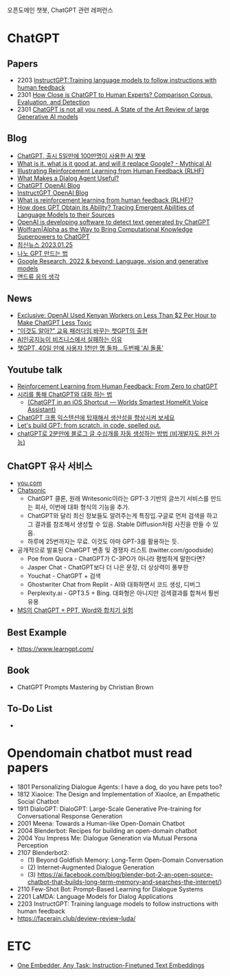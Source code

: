 오픈도메인 챗봇, ChatGPT 관련 레퍼런스

# ChatGPT

## Papers
- 2203 [InstructGPT:Training language models to follow instructions with human feedback](https://arxiv.org/abs/2203.02155)
- 2301 [How Close is ChatGPT to Human Experts? Comparison Corpus, Evaluation, and Detection](https://paperswithcode.com/paper/how-close-is-chatgpt-to-human-experts)
- 2301 [ChatGPT is not all you need. A State of the Art Review of large Generative AI models](https://arxiv.org/abs/2301.04655)

## Blog
- [ChatGPT, 출시 5일만에 100만명이 사용한 AI 챗봇](https://modulabs.co.kr/blog/chatgpt/)
- [What is it, what is it good at, and will it replace Google? - Mythical AI](https://mythicalai.substack.com/p/chatgpt-what-is-it-what-is-it-good?fbclid=IwAR0N-jFqLjsB2qmTKB_uQS8BAbUN_I412UbAL17nOvFAuIJlQ-ZmwRM7az0)
- [Illustrating Reinforcement Learning from Human Feedback (RLHF)](https://huggingface.co/blog/rlhf?fbclid=IwAR3VqGfFYw_IpgaDalW-JRfOnNch8oZGzCX1NPKoAiJuDzfFQsDiwsUT9SI)
- [What Makes a Dialog Agent Useful?](https://huggingface.co/blog/dialog-agents?fbclid=IwAR3XecvMIToSRYMmg26b5XGdUJjbUd5D_EjsjIgJ7QjAf90Yf8rVwoUu1UA)
- [ChatGPT OpenAI Blog](https://openai.com/blog/chatgpt)
- [InstructGPT OpenAI Blog](https://openai.com/blog/instruction-following/)
- [What is reinforcement learning from human feedback (RLHF)?](https://bdtechtalks.com/2023/01/16/what-is-rlhf/?fbclid=IwAR29tmcMBQlVWd6ddmhgfkf-4Pu8uWi10e_NAJ4ddqyAMJnvQKZRHXsqGbQ)
- [How does GPT Obtain its Ability? Tracing Emergent Abilities of Language Models to their Sources](https://yaofu.notion.site/How-does-GPT-Obtain-its-Ability-Tracing-Emergent-Abilities-of-Language-Models-to-their-Sources-b9a57ac0fcf74f30a1ab9e3e36fa1dc1)
- [OpenAI is developing software to detect text generated by ChatGPT](https://www.theregister.com/2023/01/09/in_brief_ai/)
- [Wolfram|Alpha as the Way to Bring Computational Knowledge Superpowers to ChatGPT](https://writings.stephenwolfram.com/2023/01/wolframalpha-as-the-way-to-bring-computational-knowledge-superpowers-to-chatgpt/)
- [최신뉴스 2023.01.25](https://hipgyung.tistory.com/entry/2023-ChatGPT-%EA%B4%80%EB%A0%A8-%EC%B5%9C%EC%8B%A0-%EC%86%8C%EC%8B%9D-%EC%A0%95%EB%A6%AC-%EC%82%AC%EC%9A%A9%EB%9F%89-DAU-MAU-%EC%9D%B4%EC%9A%A9%EC%9E%90-%EC%88%98-Microsoft-%ED%88%AC%EC%9E%90-GPT-4-Google-DeepMind-LaMDA-Sparrow-Youcom-Perplexityai-Bing)
- [나노 GPT 만드는 법](https://github.com/karpathy/nanoGPT)
- [Google Research, 2022 & beyond: Language, vision and generative models](https://ai.googleblog.com/2023/01/google-research-2022-beyond-language.html?fbclid=IwAR0LXCLte3ZpSaeLFd75CeJdgHdMjVSbT5TzSpmbPYaZ2C4Sf_H16otZ7wQ)
- [앤드류 응의 생각](https://www.deeplearning.ai/the-batch/issue-180/?fbclid=IwAR1UwDAr8Pq5WA7T00xa-YOp8CUphNRuSoGCjZ7CIKeNiRSuNiZ5zc9Eijw)

## News
- [Exclusive: OpenAI Used Kenyan Workers on Less Than $2 Per Hour to Make ChatGPT Less Toxic](https://time.com/6247678/openai-chatgpt-kenya-workers/?fbclid=IwAR2CqZsv-X7TxubGz_DEpeqe0KBMVfGrFI9pf0QkOAs_ZvqdE--m3EhETYI)
- [“이것도 알아?” 교육 패러다임 바꾸는 챗GPT의 출현
](http://weekly.chosun.com/news/articleViewAmp.html?idxno=23943&fbclid=IwAR3ZFsGf2Wlm4sZexBMfKqgmokdj5B0ZflapJHDheymlr22dWyrXYQutsRA)
- [AI인공지능이 비즈니스에서 실패하는 이유](https://news.mt.co.kr/mtview.php?no=2023012417452489776&fbclid=IwAR0D8mEi6v0qTTbGZvUxaFHwPZiI70zEHQg3xj6MDQc7Zt6E4g_9hGKLekU)
- [챗GPT, 40일 만에 사용자 1천만 명 돌파…두번째 'AI 돌풍'](https://m.edaily.co.kr/news/Read?newsId=03447286635481328&mediaCodeNo=257&utm_source=&fbclid=IwAR1NUkZBa44z0GSCozaNFJpijq3YIytPSzcsxZ-Ellkv4Z-1znCrcG8M3nI)

## Youtube talk
- [Reinforcement Learning from Human Feedback: From Zero to chatGPT](https://www.youtube.com/watch?app=desktop&v=2MBJOuVq380&fbclid=IwAR2rEKLZYEXeSAPGSyKRu2oGzXQP2Mcu1HYDghbwYkw9HRhRb68FrxHU7dc)
- [시리를 통해 ChatGPT와 대화 하는 법](https://www.youtube.com/watch?v=THeet9bbphw)
  - [(ChatGPT in an iOS Shortcut — Worlds Smartest HomeKit Voice Assistant)](https://matemarschalko.medium.com/chatgpt-in-an-ios-shortcut-worlds-smartest-homekit-voice-assistant-9a33b780007a)
- [ChatGPT 크롬 익스텐션에 탑재해서 생산성을 향상시켜 보세요](https://www.youtube.com/watch?v=eQQq7SwGM6E)
- [Let's build GPT: from scratch, in code, spelled out.](https://www.youtube.com/watch?v=kCc8FmEb1nY)
- [chatGPT로 2분만에 블로그 글 수십개를 자동 생성하는 방법 (비개발자도 완전 가능)](https://www.youtube.com/watch?v=oVUHrs83S34)

## ChatGPT 유사 서비스
- [you.com](https://you.com/)
- [Chatsonic](https://writesonic.com/chat)
  - ChatGPT 클론, 원래 Writesonic이라는 GPT-3 기반의 글쓰기 서비스를 만드는 회사, 이번에 대화 형식의 기능을 추가.
  - ChatGPT와 달리 최신 정보들도 알려주는게 특징입.구글로 먼저 검색을 하고 그 결과를 참조해서 생성할 수 있음. Stable Diffusion처럼 사진을 만들 수 있음.
  - 하루에 25번까지는 무료. 이것도 아마 GPT-3를 활용하는 듯. 
- 공개적으로 발표된 ChatGPT 변종 및 경쟁자 리스트 (twitter.com/goodside)
  - Poe from Quora - ChatGPT가 C-3PO가 아니라 평범하게 말한다면?
  - Jasper Chat - ChatGPT보다 더 나은 문장, 더 상상력이 풍부한
  - Youchat - ChatGPT + 검색
  - Ghostwriter Chat from Replit - AI와 대화하면서 코드 생성, 디버그
  - Perplexity.ai - GPT3.5 + Bing. 대화형은 아니지만 검색결과를 합쳐서 훨씬 유용
- [MS의 ChatGPT + PPT, Word와 합치기 실험](https://www.theverge.com/2023/1/9/23546144/microsoft-openai-word-powerpoint-outlook-gpt-integration-rumor)

## Best Example
- https://www.learngpt.com/

## Book
- ChatGPT Prompts Mastering by Christian Brown

## To-Do List
- 

# Opendomain chatbot must read papers
- 1801 Personalizing Dialogue Agents: I have a dog, do you have pets too?
- 1812 Xiaoice: The Design and Implementation of XiaoIce, an Empathetic Social Chatbot
- 1911 DialoGPT: DialoGPT: Large-Scale Generative Pre-training for Conversational Response Generation
- 2001 Meena: Towards a Human-like Open-Domain Chatbot
- 2004 Blenderbot: Recipes for building an open-domain chatbot
- 2004 You Impress Me: Dialogue Generation via Mutual Persona Perception
- 2107 Blenderbot2: 
  - (1) Beyond Goldfish Memory: Long-Term Open-Domain Conversation
  - (2) Internet-Augmented Dialogue Generation
  - (3) https://ai.facebook.com/blog/blender-bot-2-an-open-source-chatbot-that-builds-long-term-memory-and-searches-the-internet/)
- 2110 Few-Shot Bot: Prompt-Based Learning for Dialogue Systems
- 2201 LaMDA: Language Models for Dialog Applications
- 2203 InstructGPT: Training language models to follow instructions with human feedback
- https://facerain.club/deview-review-luda/

# ETC
- [One Embedder, Any Task: Instruction-Finetuned Text Embeddings](https://arxiv.org/abs/2212.09741)
